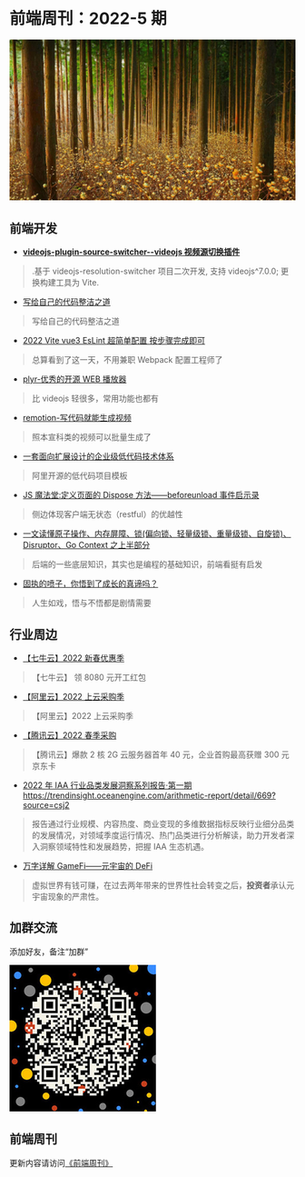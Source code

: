 # 前端周刊：2022-5 期

[![](/img/bing/20220413.jpg?imageMogr2/thumbnail/960x)](https://cn.bing.com/search?q=结香花)

## 前端开发

- [**videojs-plugin-source-switcher--videojs 视频源切换插件**](https://github.com/tower1229/videojs-plugin-source-switcher)

> .基于 videojs-resolution-switcher 项目二次开发, 支持 videojs^7.0.0; 更换构建工具为 Vite.

- [写给自己的代码整洁之道](https://pengfeixc.com/blogs/developer-handbook/clean-code)

> 写给自己的代码整洁之道

- [2022 Vite vue3 EsLint 超简单配置 按步骤完成即可](https://www.jianshu.com/p/4b94540dd998)

> 总算看到了这一天，不用兼职 Webpack 配置工程师了

- [plyr-优秀的开源 WEB 播放器](https://github.com/sampotts/plyr)

> 比 videojs 轻很多，常用功能也都有

- [remotion-写代码就能生成视频](https://github.com/remotion-dev/remotion)

> 照本宣科类的视频可以批量生成了

- [一套面向扩展设计的企业级低代码技术体系](https://github.com/alibaba/lowcode-engine)

> 阿里开源的低代码项目模板

- [JS 魔法堂:定义页面的 Dispose 方法——beforeunload 事件启示录](https://www.cnblogs.com/fsjohnhuang/p/5647649.html)

> 侧边体现客户端无状态（restful）的优越性

- [一文读懂原子操作、内存屏障、锁(偏向锁、轻量级锁、重量级锁、自旋锁)、Disruptor、Go Context 之上半部分](https://www.cnblogs.com/dojo-lzz/p/16183006.html)

> 后端的一些底层知识，其实也是编程的基础知识，前端看挺有启发

- [固执的喷子，你悟到了成长的真谛吗？](https://mp.weixin.qq.com/s/XTJmVhnnDBQL3R4cr91vJA)

> 人生如戏，悟与不悟都是剧情需要

## 行业周边

- [【七牛云】2022 新春优惠季](https://s.qiniu.com/mIzQNn)

> 【七牛云】 领 8080 元开工红包

- [【阿里云】2022 上云采购季](https://www.aliyun.com/minisite/goods?taskPkg=2022cgj&pkgSid=290788&userCode=y31qmczl)

> 【阿里云】2022 上云采购季

- [【腾讯云】2022 春季采购](https://curl.qcloud.com/qBTP1dai)

> 【腾讯云】爆款 2 核 2G 云服务器首年 40 元，企业首购最高获赠 300 元京东卡

- [2022 年 IAA 行业品类发展洞察系列报告·第一期]()https://trendinsight.oceanengine.com/arithmetic-report/detail/669?source=csj2

> 报告通过行业规模、内容热度、商业变现的多维数据指标反映行业细分品类的发展情况，对领域季度运行情况、热门品类进行分析解读，助力开发者深入洞察领域特性和发展趋势，把握 IAA 生态机遇。

- [万字详解 GameFi——元宇宙的 DeFi](https://mp.weixin.qq.com/s/eXRBcqIsfHyLmOeNoAVuAw)

> 虚拟世界有钱可赚，在过去两年带来的世界性社会转变之后，**投资者**承认元宇宙现象的严肃性。

## 加群交流

添加好友，备注“加群”

![refned_x](../img/a/refined-x.jpg)

## 前端周刊

更新内容请访问[《前端周刊》](https://frontend-weekly.com/)
